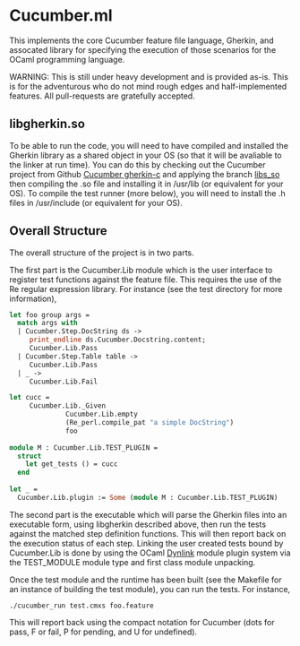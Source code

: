 # Cucumber.ml

This implements the core Cucumber feature file language, Gherkin, and
assocated library for specifying the execution of those scenarios for
the OCaml programming language.

WARNING: This is still under heavy development and is provided as-is.
This is for the adventurous who do not mind rough edges and
half-implemented features.  All pull-requests are gratefully accepted.

## libgherkin.so

To be able to run the code, you will need to have compiled and
installed the Gherkin library as a shared object in your OS (so that
it will be avaliable to the linker at run time).  You can do this by
checking out the Cucumber project from Github [Cucumber gherkin-c](
https://github.com/cucumber/gherkin-c) and applying the branch
[libs_so](https://github.com/cucumber/gherkin-c/tree/libs_so) then
compiling the .so file and installing it in /usr/lib (or equivalent
for your OS).  To compile the test runner (more below), you will need
to install the .h files in /usr/include (or equivalent for your OS).

## Overall Structure

The overall structure of the project is in two parts. 

The first part is the Cucumber.Lib module which is the user interface
to register test functions against the feature file.  This requires
the use of the Re regular expression library.  For instance (see the
test directory for more information),

```ocaml
let foo group args = 
  match args with
  | Cucumber.Step.DocString ds ->
     print_endline ds.Cucumber.Docstring.content;
     Cucumber.Lib.Pass
  | Cucumber.Step.Table table ->
     Cucumber.Lib.Pass
  | _ ->
     Cucumber.Lib.Fail

let cucc = 
     Cucumber.Lib._Given
	          Cucumber.Lib.empty
              (Re_perl.compile_pat "a simple DocString")
              foo
			  
module M : Cucumber.Lib.TEST_PLUGIN =
  struct
    let get_tests () = cucc
  end
  
let _ =
  Cucumber.Lib.plugin := Some (module M : Cucumber.Lib.TEST_PLUGIN)

```

The second part is the executable which will parse the Gherkin files
into an executable form, using libgherkin described above, then run
the tests against the matched step definition functions.  This will
then report back on the execution status of each step.  Linking the
user created tests bound by Cucumber.Lib is done by using the OCaml
[Dynlink](https://caml.inria.fr/pub/docs/manual-ocaml/libref/Dynlink.html)
module plugin system via the TEST_MODULE module type and first class
module unpacking.

Once the test module and the runtime has been built (see the Makefile
for an instance of building the test module), you can run the tests.
For instance,

```
./cucumber_run test.cmxs foo.feature
```

This will report back using the compact notation for Cucumber (dots
for pass, F or fail, P for pending, and U for undefined).


